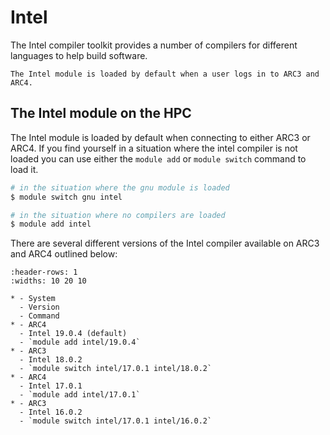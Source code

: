 # Intel

The Intel compiler toolkit provides a number of compilers for different languages to help build software.

```{note}
The Intel module is loaded by default when a user logs in to ARC3 and ARC4.
```

## The Intel module on the HPC

The Intel module is loaded by default when connecting to either ARC3 or ARC4. If you find yourself in a situation where the intel compiler is not loaded you can use either the `module add` or `module switch` command to load it.

```bash
# in the situation where the gnu module is loaded
$ module switch gnu intel

# in the situation where no compilers are loaded
$ module add intel
```

There are several different versions of the Intel compiler available on ARC3 and ARC4 outlined below:

```{list-table}
:header-rows: 1
:widths: 10 20 10

* - System
  - Version
  - Command
* - ARC4
  - Intel 19.0.4 (default)
  - `module add intel/19.0.4`
* - ARC3
  - Intel 18.0.2 
  - `module switch intel/17.0.1 intel/18.0.2`
* - ARC4
  - Intel 17.0.1
  - `module add intel/17.0.1`
* - ARC3
  - Intel 16.0.2
  - `module switch intel/17.0.1 intel/16.0.2`
```
